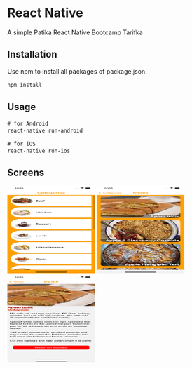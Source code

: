 # React Native

A simple Patika React Native Bootcamp Tarifka

## Installation

Use npm to install all packages of package.json.

```bash
npm install
```

## Usage

```
# for Android
react-native run-android
```

```
# for iOS
react-native run-ios
```

## Screens

<div>
<img src="./src/assets/1.png" width="200" height="200" alt="Screens">
<img src="./src/assets/2.png" width="200" height="200" alt="Screens">
<img src="./src/assets/3.png" width="200" height="200" alt="Screens">
</div>
